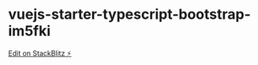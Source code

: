 # vuejs-starter-typescript-bootstrap-im5fki

[Edit on StackBlitz ⚡️](https://stackblitz.com/edit/vuejs-starter-typescript-bootstrap-im5fki)